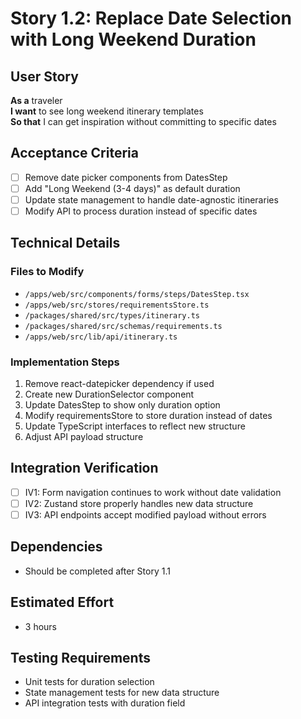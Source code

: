 # Story 1.2: Replace Date Selection with Long Weekend Duration

## User Story
**As a** traveler  
**I want** to see long weekend itinerary templates  
**So that** I can get inspiration without committing to specific dates

## Acceptance Criteria
- [ ] Remove date picker components from DatesStep
- [ ] Add "Long Weekend (3-4 days)" as default duration
- [ ] Update state management to handle date-agnostic itineraries
- [ ] Modify API to process duration instead of specific dates

## Technical Details

### Files to Modify
- `/apps/web/src/components/forms/steps/DatesStep.tsx`
- `/apps/web/src/stores/requirementsStore.ts`
- `/packages/shared/src/types/itinerary.ts`
- `/packages/shared/src/schemas/requirements.ts`
- `/apps/web/src/lib/api/itinerary.ts`

### Implementation Steps
1. Remove react-datepicker dependency if used
2. Create new DurationSelector component
3. Update DatesStep to show only duration option
4. Modify requirementsStore to store duration instead of dates
5. Update TypeScript interfaces to reflect new structure
6. Adjust API payload structure

## Integration Verification
- [ ] IV1: Form navigation continues to work without date validation
- [ ] IV2: Zustand store properly handles new data structure
- [ ] IV3: API endpoints accept modified payload without errors

## Dependencies
- Should be completed after Story 1.1

## Estimated Effort
- 3 hours

## Testing Requirements
- Unit tests for duration selection
- State management tests for new data structure
- API integration tests with duration field
